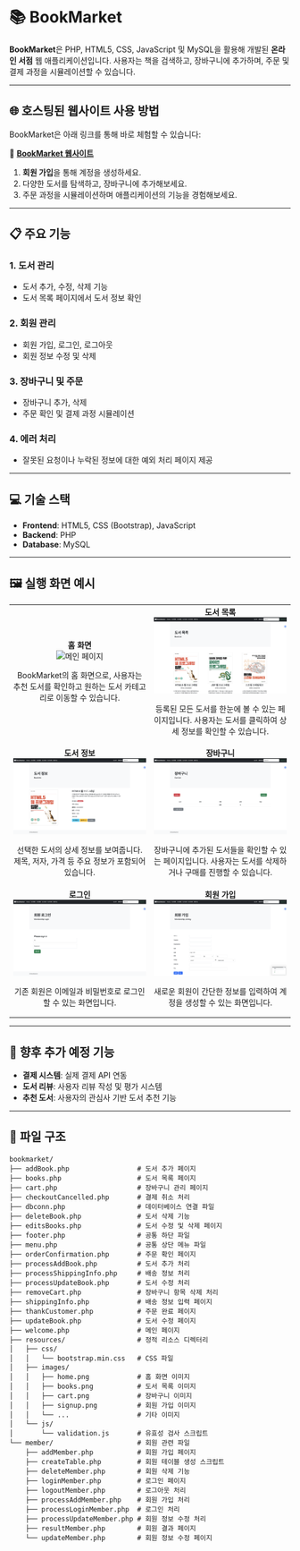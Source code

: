 # 📚 **BookMarket**

**BookMarket**은 PHP, HTML5, CSS, JavaScript 및 MySQL을 활용해 개발된 **온라인 서점** 웹 애플리케이션입니다. 사용자는 책을 검색하고, 장바구니에 추가하며, 주문 및 결제 과정을 시뮬레이션할 수 있습니다.

---

## 🌐 **호스팅된 웹사이트 사용 방법**

BookMarket은 아래 링크를 통해 바로 체험할 수 있습니다:

🔗 **[BookMarket 웹사이트](http://openshelf.great-site.net/bookmarket/welcome.php)**

1. **회원 가입**을 통해 계정을 생성하세요.
2. 다양한 도서를 탐색하고, 장바구니에 추가해보세요.
3. 주문 과정을 시뮬레이션하며 애플리케이션의 기능을 경험해보세요.

---

## 📋 **주요 기능**

### 1. **도서 관리**
- 도서 추가, 수정, 삭제 기능
- 도서 목록 페이지에서 도서 정보 확인

### 2. **회원 관리**
- 회원 가입, 로그인, 로그아웃
- 회원 정보 수정 및 삭제

### 3. **장바구니 및 주문**
- 장바구니 추가, 삭제
- 주문 확인 및 결제 과정 시뮬레이션

### 4. **에러 처리**
- 잘못된 요청이나 누락된 정보에 대한 예외 처리 페이지 제공

---

## 💻 **기술 스택**

- **Frontend**: HTML5, CSS (Bootstrap), JavaScript
- **Backend**: PHP
- **Database**: MySQL

---

## 🖼️ 실행 화면 예시

<table>
<tr>
<td align="center" width="50%">
<b>홈 화면</b><br>
<img src="result_images/홈.png" alt="메인 페이지" width="100%">
<p>BookMarket의 홈 화면으로, 사용자는 추천 도서를 확인하고 원하는 도서 카테고리로 이동할 수 있습니다.</p>
</td>
<td align="center" width="50%">
<b>도서 목록</b><br>
<img src="result_images/도서목록.png" alt="도서 목록" width="100%">
<p>등록된 모든 도서를 한눈에 볼 수 있는 페이지입니다. 사용자는 도서를 클릭하여 상세 정보를 확인할 수 있습니다.</p>
</td>
</tr>
<tr>
<td align="center" width="50%">
<b>도서 정보</b><br>
<img src="result_images/도서정보.png" alt="도서 정보" width="100%">
<p>선택한 도서의 상세 정보를 보여줍니다. 제목, 저자, 가격 등 주요 정보가 포함되어 있습니다.</p>
</td>
<td align="center" width="50%">
<b>장바구니</b><br>
<img src="result_images/장바구니.png" alt="장바구니" width="100%">
<p>장바구니에 추가된 도서들을 확인할 수 있는 페이지입니다. 사용자는 도서를 삭제하거나 구매를 진행할 수 있습니다.</p>
</td>
</tr>
<tr>
<td align="center" width="50%">
<b>로그인</b><br>
<img src="result_images/로그인.png" alt="로그인" width="100%">
<p>기존 회원은 이메일과 비밀번호로 로그인할 수 있는 화면입니다.</p>
</td>
<td align="center" width="50%">
<b>회원 가입</b><br>
<img src="result_images/회원변경.png" alt="회원 가입" width="100%">
<p>새로운 회원이 간단한 정보를 입력하여 계정을 생성할 수 있는 화면입니다.</p>
</td>
</tr>
</table>

---

## 🚀 향후 추가 예정 기능

- **결제 시스템**: 실제 결제 API 연동
- **도서 리뷰**: 사용자 리뷰 작성 및 평가 시스템
- **추천 도서**: 사용자의 관심사 기반 도서 추천 기능

---

## 📂 **파일 구조**

```plaintext
bookmarket/
├── addBook.php                 # 도서 추가 페이지
├── books.php                   # 도서 목록 페이지
├── cart.php                    # 장바구니 관리 페이지
├── checkoutCancelled.php       # 결제 취소 처리
├── dbconn.php                  # 데이터베이스 연결 파일
├── deleteBook.php              # 도서 삭제 기능
├── editsBooks.php              # 도서 수정 및 삭제 페이지
├── footer.php                  # 공통 하단 파일
├── menu.php                    # 공통 상단 메뉴 파일
├── orderConfirmation.php       # 주문 확인 페이지
├── processAddBook.php          # 도서 추가 처리
├── processShippingInfo.php     # 배송 정보 처리
├── processUpdateBook.php       # 도서 수정 처리
├── removeCart.php              # 장바구니 항목 삭제 처리
├── shippingInfo.php            # 배송 정보 입력 페이지
├── thankCustomer.php           # 주문 완료 페이지
├── updateBook.php              # 도서 수정 페이지
├── welcome.php                 # 메인 페이지
├── resources/                  # 정적 리소스 디렉터리
│   ├── css/
│   │   └── bootstrap.min.css   # CSS 파일
│   ├── images/
│   │   ├── home.png            # 홈 화면 이미지
│   │   ├── books.png           # 도서 목록 이미지
│   │   ├── cart.png            # 장바구니 이미지
│   │   ├── signup.png          # 회원 가입 이미지
│   │   └── ...                 # 기타 이미지
│   └── js/
│       └── validation.js       # 유효성 검사 스크립트
└── member/                     # 회원 관련 파일
    ├── addMember.php           # 회원 가입 페이지
    ├── createTable.php         # 회원 테이블 생성 스크립트
    ├── deleteMember.php        # 회원 삭제 기능
    ├── loginMember.php         # 로그인 페이지
    ├── logoutMember.php        # 로그아웃 처리
    ├── processAddMember.php    # 회원 가입 처리
    ├── processLoginMember.php  # 로그인 처리
    ├── processUpdateMember.php # 회원 정보 수정 처리
    ├── resultMember.php        # 회원 결과 페이지
    └── updateMember.php        # 회원 정보 수정 페이지
